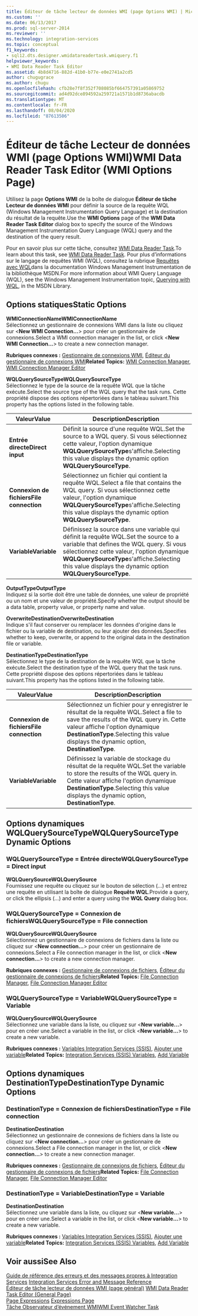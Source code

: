 ```yaml
---
title: Éditeur de tâche lecteur de données WMI (page Options WMI) | Microsoft Docs
ms.custom: ''
ms.date: 06/13/2017
ms.prod: sql-server-2014
ms.reviewer: ''
ms.technology: integration-services
ms.topic: conceptual
f1_keywords:
- sql12.dts.designer.wmidatareadertask.wmiquery.f1
helpviewer_keywords:
- WMI Data Reader Task Editor
ms.assetid: 4b8d4716-882d-41b0-b77e-e0e2741a2cd5
author: chugugrace
ms.author: chugu
ms.openlocfilehash: cfb28e7f8f352f708085bf664757391a05869752
ms.sourcegitcommit: ad4d92dce894592a259721a1571b1d8736abacdb
ms.translationtype: MT
ms.contentlocale: fr-FR
ms.lasthandoff: 08/04/2020
ms.locfileid: "87613506"
---
```

# <a name="wmi-data-reader-task-editor-wmi-options-page"></a><span data-ttu-id="866e6-102">Éditeur de tâche Lecteur de données WMI (page Options WMI)</span><span class="sxs-lookup"><span data-stu-id="866e6-102">WMI Data Reader Task Editor (WMI Options Page)</span></span>
  <span data-ttu-id="866e6-103">Utilisez la page **Options WMI** de la boîte de dialogue **Éditeur de tâche Lecteur de données WMI** pour définir la source de la requête WQL (Windows Management Instrumentation Query Language) et la destination du résultat de la requête.</span><span class="sxs-lookup"><span data-stu-id="866e6-103">Use the **WMI Options** page of the **WMI Data Reader Task Editor** dialog box to specify the source of the Windows Management Instrumentation Query Language (WQL) query and the destination of the query result.</span></span>  
  
 <span data-ttu-id="866e6-104">Pour en savoir plus sur cette tâche, consultez [WMI Data Reader Task](control-flow/wmi-data-reader-task.md).</span><span class="sxs-lookup"><span data-stu-id="866e6-104">To learn about this task, see [WMI Data Reader Task](control-flow/wmi-data-reader-task.md).</span></span> <span data-ttu-id="866e6-105">Pour plus d’informations sur le langage de requêtes WMI (WQL), consultez la rubrique [Requêtes avec WQL](https://go.microsoft.com/fwlink/?LinkId=79045)dans la documentation Windows Management Instrumentation de la bibliothèque MSDN.</span><span class="sxs-lookup"><span data-stu-id="866e6-105">For more information about WMI Query Language (WQL), see the Windows Management Instrumentation topic, [Querying with WQL](https://go.microsoft.com/fwlink/?LinkId=79045), in the MSDN Library.</span></span>  
  
## <a name="static-options"></a><span data-ttu-id="866e6-106">Options statiques</span><span class="sxs-lookup"><span data-stu-id="866e6-106">Static Options</span></span>  
 <span data-ttu-id="866e6-107">**WMIConnectionName**</span><span class="sxs-lookup"><span data-stu-id="866e6-107">**WMIConnectionName**</span></span>  
 <span data-ttu-id="866e6-108">Sélectionnez un gestionnaire de connexions WMI dans la liste ou cliquez sur \<**New WMI Connection...**> pour créer un gestionnaire de connexions.</span><span class="sxs-lookup"><span data-stu-id="866e6-108">Select a WMI connection manager in the list, or click \<**New WMI Connection...**> to create a new connection manager.</span></span>  
  
 <span data-ttu-id="866e6-109">**Rubriques connexes :** [Gestionnaire de connexions WMI](connection-manager/wmi-connection-manager.md), [Éditeur du gestionnaire de connexions WMI](../../2014/integration-services/wmi-connection-manager-editor.md)</span><span class="sxs-lookup"><span data-stu-id="866e6-109">**Related Topics:** [WMI Connection Manager](connection-manager/wmi-connection-manager.md), [WMI Connection Manager Editor](../../2014/integration-services/wmi-connection-manager-editor.md)</span></span>  
  
 <span data-ttu-id="866e6-110">**WQLQuerySourceType**</span><span class="sxs-lookup"><span data-stu-id="866e6-110">**WQLQuerySourceType**</span></span>  
 <span data-ttu-id="866e6-111">Sélectionnez le type de la source de la requête WQL que la tâche exécute.</span><span class="sxs-lookup"><span data-stu-id="866e6-111">Select the source type of the WQL query that the task runs.</span></span> <span data-ttu-id="866e6-112">Cette propriété dispose des options répertoriées dans le tableau suivant.</span><span class="sxs-lookup"><span data-stu-id="866e6-112">This property has the options listed in the following table.</span></span>  
  
|<span data-ttu-id="866e6-113">Valeur</span><span class="sxs-lookup"><span data-stu-id="866e6-113">Value</span></span>|<span data-ttu-id="866e6-114">Description</span><span class="sxs-lookup"><span data-stu-id="866e6-114">Description</span></span>|  
|-----------|-----------------|  
|<span data-ttu-id="866e6-115">**Entrée directe**</span><span class="sxs-lookup"><span data-stu-id="866e6-115">**Direct input**</span></span>|<span data-ttu-id="866e6-116">Définit la source d'une requête WQL.</span><span class="sxs-lookup"><span data-stu-id="866e6-116">Set the source to a WQL query.</span></span> <span data-ttu-id="866e6-117">Si vous sélectionnez cette valeur, l'option dynamique **WQLQuerySourceType**s'affiche.</span><span class="sxs-lookup"><span data-stu-id="866e6-117">Selecting this value displays the dynamic option **WQLQuerySourceType**.</span></span>|  
|<span data-ttu-id="866e6-118">**Connexion de fichiers**</span><span class="sxs-lookup"><span data-stu-id="866e6-118">**File connection**</span></span>|<span data-ttu-id="866e6-119">Sélectionnez un fichier qui contient la requête WQL.</span><span class="sxs-lookup"><span data-stu-id="866e6-119">Select a file that contains the WQL query.</span></span> <span data-ttu-id="866e6-120">Si vous sélectionnez cette valeur, l'option dynamique **WQLQuerySourceType**s'affiche.</span><span class="sxs-lookup"><span data-stu-id="866e6-120">Selecting this value displays the dynamic option **WQLQuerySourceType**.</span></span>|  
|<span data-ttu-id="866e6-121">**Variable**</span><span class="sxs-lookup"><span data-stu-id="866e6-121">**Variable**</span></span>|<span data-ttu-id="866e6-122">Définissez la source dans une variable qui définit la requête WQL.</span><span class="sxs-lookup"><span data-stu-id="866e6-122">Set the source to a variable that defines the WQL query.</span></span> <span data-ttu-id="866e6-123">Si vous sélectionnez cette valeur, l'option dynamique **WQLQuerySourceType**s'affiche.</span><span class="sxs-lookup"><span data-stu-id="866e6-123">Selecting this value displays the dynamic option **WQLQuerySourceType**.</span></span>|  
  
 <span data-ttu-id="866e6-124">**OutputType**</span><span class="sxs-lookup"><span data-stu-id="866e6-124">**OutputType**</span></span>  
 <span data-ttu-id="866e6-125">Indiquez si la sortie doit être une table de données, une valeur de propriété ou un nom et une valeur de propriété.</span><span class="sxs-lookup"><span data-stu-id="866e6-125">Specify whether the output should be a data table, property value, or property name and value.</span></span>  
  
 <span data-ttu-id="866e6-126">**OverwriteDestination**</span><span class="sxs-lookup"><span data-stu-id="866e6-126">**OverwriteDestination**</span></span>  
 <span data-ttu-id="866e6-127">Indique s'il faut conserver ou remplacer les données d'origine dans le fichier ou la variable de destination, ou leur ajouter des données.</span><span class="sxs-lookup"><span data-stu-id="866e6-127">Specifies whether to keep, overwrite, or append to the original data in the destination file or variable.</span></span>  
  
 <span data-ttu-id="866e6-128">**DestinationType**</span><span class="sxs-lookup"><span data-stu-id="866e6-128">**DestinationType**</span></span>  
 <span data-ttu-id="866e6-129">Sélectionnez le type de la destination de la requête WQL que la tâche exécute.</span><span class="sxs-lookup"><span data-stu-id="866e6-129">Select the destination type of the WQL query that the task runs.</span></span> <span data-ttu-id="866e6-130">Cette propriété dispose des options répertoriées dans le tableau suivant.</span><span class="sxs-lookup"><span data-stu-id="866e6-130">This property has the options listed in the following table.</span></span>  
  
|<span data-ttu-id="866e6-131">Valeur</span><span class="sxs-lookup"><span data-stu-id="866e6-131">Value</span></span>|<span data-ttu-id="866e6-132">Description</span><span class="sxs-lookup"><span data-stu-id="866e6-132">Description</span></span>|  
|-----------|-----------------|  
|<span data-ttu-id="866e6-133">**Connexion de fichiers**</span><span class="sxs-lookup"><span data-stu-id="866e6-133">**File connection**</span></span>|<span data-ttu-id="866e6-134">Sélectionnez un fichier pour y enregistrer le résultat de la requête WQL.</span><span class="sxs-lookup"><span data-stu-id="866e6-134">Select a file to save the results of the WQL query in.</span></span> <span data-ttu-id="866e6-135">Cette valeur affiche l'option dynamique **DestinationType**.</span><span class="sxs-lookup"><span data-stu-id="866e6-135">Selecting this value displays the dynamic option, **DestinationType**.</span></span>|  
|<span data-ttu-id="866e6-136">**Variable**</span><span class="sxs-lookup"><span data-stu-id="866e6-136">**Variable**</span></span>|<span data-ttu-id="866e6-137">Définissez la variable de stockage du résultat de la requête WQL.</span><span class="sxs-lookup"><span data-stu-id="866e6-137">Set the variable to store the results of the WQL query in.</span></span> <span data-ttu-id="866e6-138">Cette valeur affiche l'option dynamique **DestinationType**.</span><span class="sxs-lookup"><span data-stu-id="866e6-138">Selecting this value displays the dynamic option, **DestinationType**.</span></span>|  
  
## <a name="wqlquerysourcetype-dynamic-options"></a><span data-ttu-id="866e6-139">Options dynamiques WQLQuerySourceType</span><span class="sxs-lookup"><span data-stu-id="866e6-139">WQLQuerySourceType Dynamic Options</span></span>  
  
### <a name="wqlquerysourcetype--direct-input"></a><span data-ttu-id="866e6-140">WQLQuerySourceType = Entrée directe</span><span class="sxs-lookup"><span data-stu-id="866e6-140">WQLQuerySourceType = Direct input</span></span>  
 <span data-ttu-id="866e6-141">**WQLQuerySource**</span><span class="sxs-lookup"><span data-stu-id="866e6-141">**WQLQuerySource**</span></span>  
 <span data-ttu-id="866e6-142">Fournissez une requête ou cliquez sur le bouton de sélection (...) et entrez une requête en utilisant la boîte de dialogue **Requête WQL**.</span><span class="sxs-lookup"><span data-stu-id="866e6-142">Provide a query, or click the ellipsis (...) and enter a query using the **WQL Query** dialog box.</span></span>  
  
### <a name="wqlquerysourcetype--file-connection"></a><span data-ttu-id="866e6-143">WQLQuerySourceType = Connexion de fichiers</span><span class="sxs-lookup"><span data-stu-id="866e6-143">WQLQuerySourceType = File connection</span></span>  
 <span data-ttu-id="866e6-144">**WQLQuerySource**</span><span class="sxs-lookup"><span data-stu-id="866e6-144">**WQLQuerySource**</span></span>  
 <span data-ttu-id="866e6-145">Sélectionnez un gestionnaire de connexions de fichiers dans la liste ou cliquez sur \<**New connection...**> pour créer un gestionnaire de connexions.</span><span class="sxs-lookup"><span data-stu-id="866e6-145">Select a File connection manager in the list, or click \<**New connection...**> to create a new connection manager.</span></span>  
  
 <span data-ttu-id="866e6-146">**Rubriques connexes :** [Gestionnaire de connexions de fichiers](connection-manager/file-connection-manager.md), [Éditeur du gestionnaire de connexions de fichiers](../../2014/integration-services/file-connection-manager-editor.md)</span><span class="sxs-lookup"><span data-stu-id="866e6-146">**Related Topics:** [File Connection Manager](connection-manager/file-connection-manager.md), [File Connection Manager Editor](../../2014/integration-services/file-connection-manager-editor.md)</span></span>  
  
### <a name="wqlquerysourcetype--variable"></a><span data-ttu-id="866e6-147">WQLQuerySourceType = Variable</span><span class="sxs-lookup"><span data-stu-id="866e6-147">WQLQuerySourceType = Variable</span></span>  
 <span data-ttu-id="866e6-148">**WQLQuerySource**</span><span class="sxs-lookup"><span data-stu-id="866e6-148">**WQLQuerySource**</span></span>  
 <span data-ttu-id="866e6-149">Sélectionnez une variable dans la liste, ou cliquez sur \<**New variable...**> pour en créer une.</span><span class="sxs-lookup"><span data-stu-id="866e6-149">Select a variable in the list, or click \<**New variable...**> to create a new variable.</span></span>  
  
 <span data-ttu-id="866e6-150">**Rubriques connexes :** [Variables Integration Services &#40;SSIS&#41;](integration-services-ssis-variables.md), [Ajouter une variable](../../2014/integration-services/add-variable.md)</span><span class="sxs-lookup"><span data-stu-id="866e6-150">**Related Topics:** [Integration Services &#40;SSIS&#41; Variables](integration-services-ssis-variables.md), [Add Variable](../../2014/integration-services/add-variable.md)</span></span>  
  
## <a name="destinationtype-dynamic-options"></a><span data-ttu-id="866e6-151">Options dynamiques DestinationType</span><span class="sxs-lookup"><span data-stu-id="866e6-151">DestinationType Dynamic Options</span></span>  
  
### <a name="destinationtype--file-connection"></a><span data-ttu-id="866e6-152">DestinationType = Connexion de fichiers</span><span class="sxs-lookup"><span data-stu-id="866e6-152">DestinationType = File connection</span></span>  
 <span data-ttu-id="866e6-153">**Destination**</span><span class="sxs-lookup"><span data-stu-id="866e6-153">**Destination**</span></span>  
 <span data-ttu-id="866e6-154">Sélectionnez un gestionnaire de connexions de fichiers dans la liste ou cliquez sur \<**New connection...**> pour créer un gestionnaire de connexions.</span><span class="sxs-lookup"><span data-stu-id="866e6-154">Select a File connection manager in the list, or click \<**New connection...**> to create a new connection manager.</span></span>  
  
 <span data-ttu-id="866e6-155">**Rubriques connexes :** [Gestionnaire de connexions de fichiers](connection-manager/file-connection-manager.md), [Éditeur du gestionnaire de connexions de fichiers](../../2014/integration-services/file-connection-manager-editor.md)</span><span class="sxs-lookup"><span data-stu-id="866e6-155">**Related Topics:** [File Connection Manager](connection-manager/file-connection-manager.md), [File Connection Manager Editor](../../2014/integration-services/file-connection-manager-editor.md)</span></span>  
  
### <a name="destinationtype--variable"></a><span data-ttu-id="866e6-156">DestinationType = Variable</span><span class="sxs-lookup"><span data-stu-id="866e6-156">DestinationType = Variable</span></span>  
 <span data-ttu-id="866e6-157">**Destination**</span><span class="sxs-lookup"><span data-stu-id="866e6-157">**Destination**</span></span>  
 <span data-ttu-id="866e6-158">Sélectionnez une variable dans la liste, ou cliquez sur \<**New variable...**> pour en créer une.</span><span class="sxs-lookup"><span data-stu-id="866e6-158">Select a variable in the list, or click \<**New variable...**> to create a new variable.</span></span>  
  
 <span data-ttu-id="866e6-159">**Rubriques connexes :** [Variables Integration Services &#40;SSIS&#41;](integration-services-ssis-variables.md), [Ajouter une variable](../../2014/integration-services/add-variable.md)</span><span class="sxs-lookup"><span data-stu-id="866e6-159">**Related Topics:** [Integration Services &#40;SSIS&#41; Variables](integration-services-ssis-variables.md), [Add Variable](../../2014/integration-services/add-variable.md)</span></span>  
  
## <a name="see-also"></a><span data-ttu-id="866e6-160">Voir aussi</span><span class="sxs-lookup"><span data-stu-id="866e6-160">See Also</span></span>  
 <span data-ttu-id="866e6-161">[Guide de référence des erreurs et des messages propres à Integration Services](../../2014/integration-services/integration-services-error-and-message-reference.md) </span><span class="sxs-lookup"><span data-stu-id="866e6-161">[Integration Services Error and Message Reference](../../2014/integration-services/integration-services-error-and-message-reference.md) </span></span>  
 <span data-ttu-id="866e6-162">[Éditeur de tâche lecteur de données WMI &#40;page général&#41;](general-page-of-integration-services-designers-options.md) </span><span class="sxs-lookup"><span data-stu-id="866e6-162">[WMI Data Reader Task Editor &#40;General Page&#41;](general-page-of-integration-services-designers-options.md) </span></span>  
 <span data-ttu-id="866e6-163">[Page Expressions](expressions/expressions-page.md) </span><span class="sxs-lookup"><span data-stu-id="866e6-163">[Expressions Page](expressions/expressions-page.md) </span></span>  
 [<span data-ttu-id="866e6-164">Tâche Observateur d’événement WMI</span><span class="sxs-lookup"><span data-stu-id="866e6-164">WMI Event Watcher Task</span></span>](control-flow/wmi-event-watcher-task.md)  
  
  
